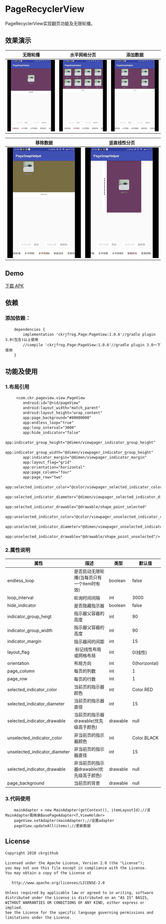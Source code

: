 # PageRecyclerView
PageRecyclerView实现翻页功能及无限轮播。

## 效果演示
| 无限轮播     | 水平网格分页    | 添加数据    |
| ------------ | ------------------------- | ----------- |
| ![](screenRecorder/Screenshot_1.gif) | ![](screenRecorder/Screenshot_2.gif) | ![](screenRecorder/Screenshot_3.gif) |

| 移除数据  | 竖直线性分页 |
| ------------ | ------------------------- |
| ![](screenRecorder/Screenshot_4.gif) | ![](screenRecorder/Screenshot_5.gif) |

## Demo
[下载 APK](apk/app-debug.apk)

## 依赖
### 添加依赖：
```
	dependencies {
		implementation 'ckrjfrog.Page:PageView:1.0.6'//gradle plugin 3.0(包含)以上使用
		//compile 'ckrjfrog.Page:PageView:1.0.6'//gradle plugin 3.0一下使用
	}
```

## 功能及使用
### 1.布局引用
```
     <com.ckr.pageview.view.PageView
        android:id="@+id/pageView"
        android:layout_width="match_parent"
        android:layout_height="wrap_content"
		app:page_background="#80000000"
        app:endless_loop="true"
		app:loop_interval="3000"
        app:hide_indicator="false"
        app:indicator_group_height="@dimen/viewpager_indicator_group_height"
        app:indicator_group_width="@dimen/viewpager_indicator_group_height"
        app:indicator_margin="@dimen/viewpager_indicator_margin"
        app:layout_flag="grid"
        app:orientation="horizontal"
        app:page_column="four"
        app:page_row="two"
        app:selected_indicator_color="@color/viewpager_selected_indicator_color"
        app:selected_indicator_diameter="@dimen/viewpager_selected_indicator_diameter"
        app:selected_indicator_drawable="@drawable/shape_point_selected"
        app:unselected_indicator_color="@color/viewpager_unselected_indicator_color"
        app:unselected_indicator_diameter="@dimen/viewpager_unselected_indicator_diameter"
        app:unselected_indicator_drawable="@drawable/shape_point_unselected"/>
```
### 2.属性说明
| 属性							| 描述									 | 类型			| 默认值			|
| ----------------------------- | -------------------------------------- | ----------   | ------------- |
| endless_loop                  | 是否启动无限轮播(当每页只有一个item时有效)	 | boolean  	| false			|
| loop_interval                 | 轮询时间间隔							 | int			| 3000			|
| hide_indicator                | 是否隐藏指示器  						 | boolean 		| false		 	|
| indicator_group_heigt         | 指示器父容器的高度 						 | int     		| 90			|
| indicator_group_width         | 指示器父容器的高度 						 | int     		| 90			|
| indicator_margin				| 指示器间的间距  						 | int      	| 15            |
| layout_flag					| 标记线性布局或网格布局  					 | int      		| 0(线性)     	|
| orientation					| 布局方向  								 | int      	| 0(horizontal) |
| page_column					| 每页的列数  							 | int       	| 1		    	|
| page_row						| 每页的行数  							 | int       	| 1		    	|
| selected_indicator_color      | 当前页的指示器颜色  						 | int       	| Color.RED	 	|
| selected_indicator_diameter   | 当前页的指示器直径  						 | int       	| 15		 	|
| selected_indicator_drawable   | 当前页的指示器drawable(优先级高于颜色) 	 | drawable  	| null	     	|
| unselected_indicator_color	| 非当前页的指示器颜色  					 | int      	| Color.BLACK   |
| unselected_indicator_diameter	| 非当前页的指示器直径  					 | int      	| 15 		 	|
| selected_indicator_drawable   | 非当前页的指示器drawable(优先级高于颜色) 	 | drawable 	| null	     	|
| page_background				| 当前页的背景							 | drawable		| null			|

### 3.代码使用
```
    mainAdapter = new MainAdapter(getContext(), itemLayoutId);//该MainAdapter需继承BasePageAdapter<T,ViewHolder>
    pageView.setAdapter(mainAdapter);//设置adapter
    pageView.updateAll(items);//更新数据
```

License
-------

    Copyright 2018 ckrgithub

    Licensed under the Apache License, Version 2.0 (the "License");
    you may not use this file except in compliance with the License.
    You may obtain a copy of the License at

       http://www.apache.org/licenses/LICENSE-2.0

    Unless required by applicable law or agreed to in writing, software
    distributed under the License is distributed on an "AS IS" BASIS,
    WITHOUT WARRANTIES OR CONDITIONS OF ANY KIND, either express or implied.
    See the License for the specific language governing permissions and
    limitations under the License.
